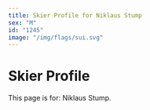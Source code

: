 ```yaml
---
title: Skier Profile for Niklaus Stump
sex: "M"
id: "1245"
image: "/img/flags/sui.svg" 
---
```


# Skier Profile

This page is for: Niklaus Stump.
    